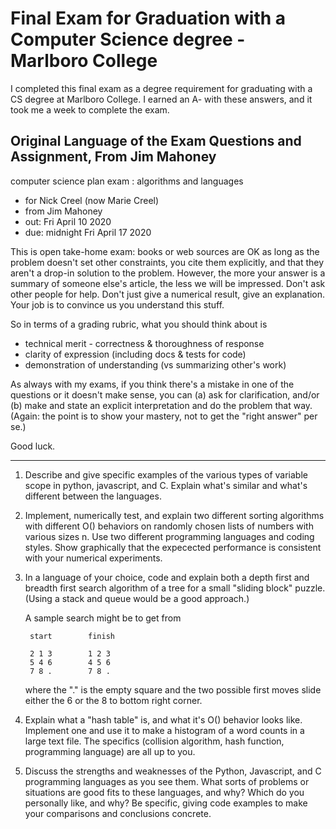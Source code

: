 # Final Exam for Graduation with a Computer Science degree - Marlboro College
I completed this final exam as a degree requirement for graduating with a CS degree at Marlboro College. I earned an A- with these answers, and it took me a week to complete the exam.

## Original Language of the Exam Questions and Assignment, From Jim Mahoney

computer science plan exam : algorithms and languages

  * for Nick Creel (now Marie Creel)
  * from Jim Mahoney
  * out:    Fri April 10 2020
  * due:    midnight Fri April 17 2020

This is open take-home exam: books or web sources are OK as long as
the problem doesn't set other constraints, you cite them explicitly,
and that they aren't a drop-in solution to the problem. However, the
more your answer is a summary of someone else's article, the less we
will be impressed. Don't ask other people for help. Don't just give a
numerical result, give an explanation.  Your job is to convince us you
understand this stuff.

So in terms of a grading rubric, what you should think about is
 * technical merit - correctness & thoroughness of response
 * clarity of expression (including docs & tests for code)
 * demonstration of understanding (vs summarizing other's work)

As always with my exams, if you think there's a mistake in one of the
questions or it doesn't make sense, you can (a) ask for clarification,
and/or (b) make and state an explicit interpretation and do the
problem that way.  (Again: the point is to show your mastery,
not to get the "right answer" per se.)

Good luck.

----------------------------------------------------------------------

 1. Describe and give specific examples of the various types
    of variable scope in python, javascript, and C. Explain what's
    similar and what's different between the languages.

 2. Implement, numerically test, and explain two different sorting
    algorithms with different O() behaviors on randomly chosen
    lists of numbers with various sizes n. Use two different
    programming languages and coding styles. Show graphically
    that the expecected performance is consistent with your
    numerical experiments.

 3. In a language of your choice, code and explain both a depth first
    and breadth first search algorithm of a tree for a small "sliding
    block" puzzle. (Using a stack and queue would be a good approach.)

    A sample search might be to get from 

         start        finish      

         2 1 3        1 2 3
         5 4 6        4 5 6
         7 8 .        7 8 .

    where the "." is the empty square and the two possible first moves 
    slide either the 6 or the 8 to bottom right corner.

 4. Explain what a "hash table" is, and what it's O() behavior looks
    like. Implement one and use it to make a histogram of a word
    counts in a large text file. The specifics (collision algorithm,
    hash function, programming language) are all up to you.

 5. Discuss the strengths and weaknesses of the Python, Javascript,
    and C programming languages as you see them. What sorts of
    problems or situations are good fits to these languages, and why?
    Which do you personally like, and why?  Be specific, giving
    code examples to make your comparisons and conclusions concrete.

